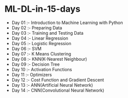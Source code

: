# ML-DL-in-15-days
- Day 01 :- Introduction to Machine Learning with Python
- Day 02 :- Preparing Data
- Day 03 :- Training and Testing Data
- Day 04 :- Linear Regression
- Day 05 :- Logistic Regression
- Day 06 :- SVM
- Day 07 :- K Means Clustering
- Day 08 :- KNN(K-Nearest Neighbour)
- Day 09 :- Decision Tree
- Day 10 :- Activation Functions
- Day 11 :- Optimizers
- Day 12 :- Cost Function and Gradient Descent
- Day 13 :- ANN(Artificial Neural Network)
- Day 14 :- CNN(Convolutional Neural Network)
